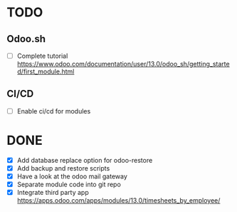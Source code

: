 # TODO

## Odoo.sh

- [ ] Complete tutorial https://www.odoo.com/documentation/user/13.0/odoo_sh/getting_started/first_module.html

## CI/CD

- [ ] Enable ci/cd for modules

# DONE

- [x] Add database replace option for odoo-restore
- [x] Add backup and restore scripts
- [x] Have a look at the odoo mail gateway
- [x] Separate module code into git repo
- [x] Integrate third party app https://apps.odoo.com/apps/modules/13.0/timesheets_by_employee/